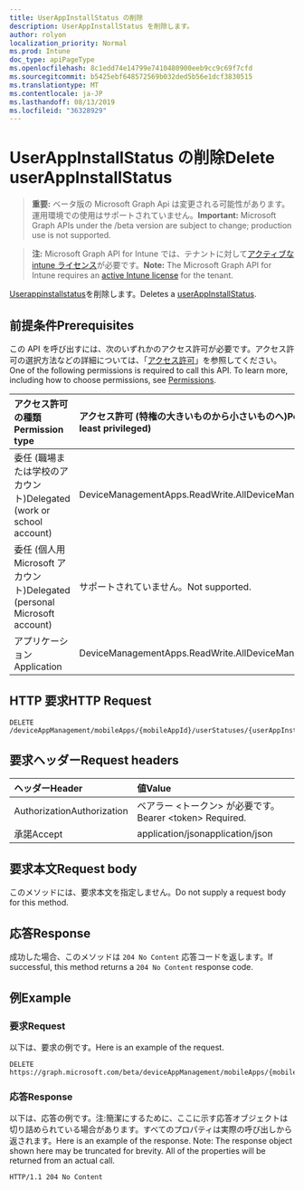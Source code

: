 ```yaml
---
title: UserAppInstallStatus の削除
description: UserAppInstallStatus を削除します。
author: rolyon
localization_priority: Normal
ms.prod: Intune
doc_type: apiPageType
ms.openlocfilehash: 8c1edd74e14799e7410480900eeb9cc9c69f7cfd
ms.sourcegitcommit: b5425ebf648572569b032ded5b56e1dcf3830515
ms.translationtype: MT
ms.contentlocale: ja-JP
ms.lasthandoff: 08/13/2019
ms.locfileid: "36328929"
---
```

# <a name="delete-userappinstallstatus"></a><span data-ttu-id="94f6f-103">UserAppInstallStatus の削除</span><span class="sxs-lookup"><span data-stu-id="94f6f-103">Delete userAppInstallStatus</span></span>

> <span data-ttu-id="94f6f-104">**重要:** ベータ版の Microsoft Graph Api は変更される可能性があります。運用環境での使用はサポートされていません。</span><span class="sxs-lookup"><span data-stu-id="94f6f-104">**Important:** Microsoft Graph APIs under the /beta version are subject to change; production use is not supported.</span></span>

> <span data-ttu-id="94f6f-105">**注:** Microsoft Graph API for Intune では、テナントに対して[アクティブな intune ライセンス](https://go.microsoft.com/fwlink/?linkid=839381)が必要です。</span><span class="sxs-lookup"><span data-stu-id="94f6f-105">**Note:** The Microsoft Graph API for Intune requires an [active Intune license](https://go.microsoft.com/fwlink/?linkid=839381) for the tenant.</span></span>

<span data-ttu-id="94f6f-106">[Userappinstallstatus](../resources/intune-apps-userappinstallstatus.md)を削除します。</span><span class="sxs-lookup"><span data-stu-id="94f6f-106">Deletes a [userAppInstallStatus](../resources/intune-apps-userappinstallstatus.md).</span></span>

## <a name="prerequisites"></a><span data-ttu-id="94f6f-107">前提条件</span><span class="sxs-lookup"><span data-stu-id="94f6f-107">Prerequisites</span></span>
<span data-ttu-id="94f6f-p101">この API を呼び出すには、次のいずれかのアクセス許可が必要です。アクセス許可の選択方法などの詳細については、「[アクセス許可](/graph/permissions-reference)」を参照してください。</span><span class="sxs-lookup"><span data-stu-id="94f6f-p101">One of the following permissions is required to call this API. To learn more, including how to choose permissions, see [Permissions](/graph/permissions-reference).</span></span>

|<span data-ttu-id="94f6f-110">アクセス許可の種類</span><span class="sxs-lookup"><span data-stu-id="94f6f-110">Permission type</span></span>|<span data-ttu-id="94f6f-111">アクセス許可 (特権の大きいものから小さいものへ)</span><span class="sxs-lookup"><span data-stu-id="94f6f-111">Permissions (from most to least privileged)</span></span>|
|:---|:---|
|<span data-ttu-id="94f6f-112">委任 (職場または学校のアカウント)</span><span class="sxs-lookup"><span data-stu-id="94f6f-112">Delegated (work or school account)</span></span>|<span data-ttu-id="94f6f-113">DeviceManagementApps.ReadWrite.All</span><span class="sxs-lookup"><span data-stu-id="94f6f-113">DeviceManagementApps.ReadWrite.All</span></span>|
|<span data-ttu-id="94f6f-114">委任 (個人用 Microsoft アカウント)</span><span class="sxs-lookup"><span data-stu-id="94f6f-114">Delegated (personal Microsoft account)</span></span>|<span data-ttu-id="94f6f-115">サポートされていません。</span><span class="sxs-lookup"><span data-stu-id="94f6f-115">Not supported.</span></span>|
|<span data-ttu-id="94f6f-116">アプリケーション</span><span class="sxs-lookup"><span data-stu-id="94f6f-116">Application</span></span>|<span data-ttu-id="94f6f-117">DeviceManagementApps.ReadWrite.All</span><span class="sxs-lookup"><span data-stu-id="94f6f-117">DeviceManagementApps.ReadWrite.All</span></span>|

## <a name="http-request"></a><span data-ttu-id="94f6f-118">HTTP 要求</span><span class="sxs-lookup"><span data-stu-id="94f6f-118">HTTP Request</span></span>
<!-- {
  "blockType": "ignored"
}
-->
``` http
DELETE /deviceAppManagement/mobileApps/{mobileAppId}/userStatuses/{userAppInstallStatusId}
```

## <a name="request-headers"></a><span data-ttu-id="94f6f-119">要求ヘッダー</span><span class="sxs-lookup"><span data-stu-id="94f6f-119">Request headers</span></span>
|<span data-ttu-id="94f6f-120">ヘッダー</span><span class="sxs-lookup"><span data-stu-id="94f6f-120">Header</span></span>|<span data-ttu-id="94f6f-121">値</span><span class="sxs-lookup"><span data-stu-id="94f6f-121">Value</span></span>|
|:---|:---|
|<span data-ttu-id="94f6f-122">Authorization</span><span class="sxs-lookup"><span data-stu-id="94f6f-122">Authorization</span></span>|<span data-ttu-id="94f6f-123">ベアラー &lt;トークン&gt; が必要です。</span><span class="sxs-lookup"><span data-stu-id="94f6f-123">Bearer &lt;token&gt; Required.</span></span>|
|<span data-ttu-id="94f6f-124">承諾</span><span class="sxs-lookup"><span data-stu-id="94f6f-124">Accept</span></span>|<span data-ttu-id="94f6f-125">application/json</span><span class="sxs-lookup"><span data-stu-id="94f6f-125">application/json</span></span>|

## <a name="request-body"></a><span data-ttu-id="94f6f-126">要求本文</span><span class="sxs-lookup"><span data-stu-id="94f6f-126">Request body</span></span>
<span data-ttu-id="94f6f-127">このメソッドには、要求本文を指定しません。</span><span class="sxs-lookup"><span data-stu-id="94f6f-127">Do not supply a request body for this method.</span></span>

## <a name="response"></a><span data-ttu-id="94f6f-128">応答</span><span class="sxs-lookup"><span data-stu-id="94f6f-128">Response</span></span>
<span data-ttu-id="94f6f-129">成功した場合、このメソッドは `204 No Content` 応答コードを返します。</span><span class="sxs-lookup"><span data-stu-id="94f6f-129">If successful, this method returns a `204 No Content` response code.</span></span>

## <a name="example"></a><span data-ttu-id="94f6f-130">例</span><span class="sxs-lookup"><span data-stu-id="94f6f-130">Example</span></span>

### <a name="request"></a><span data-ttu-id="94f6f-131">要求</span><span class="sxs-lookup"><span data-stu-id="94f6f-131">Request</span></span>
<span data-ttu-id="94f6f-132">以下は、要求の例です。</span><span class="sxs-lookup"><span data-stu-id="94f6f-132">Here is an example of the request.</span></span>
``` http
DELETE https://graph.microsoft.com/beta/deviceAppManagement/mobileApps/{mobileAppId}/userStatuses/{userAppInstallStatusId}
```

### <a name="response"></a><span data-ttu-id="94f6f-133">応答</span><span class="sxs-lookup"><span data-stu-id="94f6f-133">Response</span></span>
<span data-ttu-id="94f6f-p102">以下は、応答の例です。注:簡潔にするために、ここに示す応答オブジェクトは切り詰められている場合があります。すべてのプロパティは実際の呼び出しから返されます。</span><span class="sxs-lookup"><span data-stu-id="94f6f-p102">Here is an example of the response. Note: The response object shown here may be truncated for brevity. All of the properties will be returned from an actual call.</span></span>
``` http
HTTP/1.1 204 No Content
```







